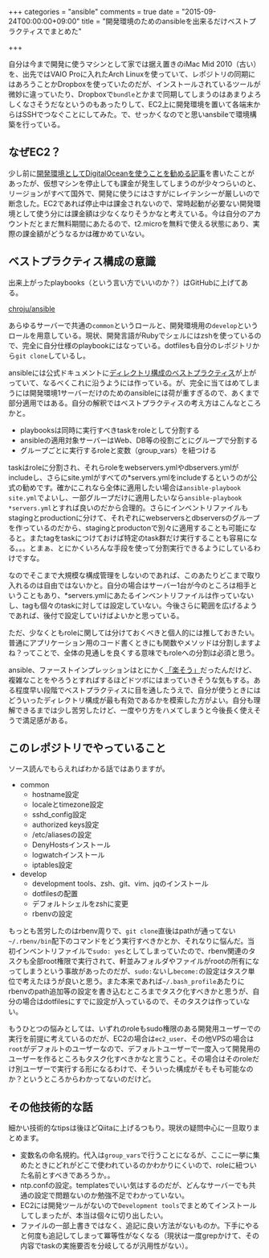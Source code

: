 +++
categories = "ansible"
comments = true
date = "2015-09-24T00:00:00+09:00"
title = "開発環境のためのansibleを出来るだけベストプラクティスでまとめた"

+++

自分は今まで開発に使うマシンとして家では据え置きのiMac Mid 2010（古い）を、出先ではVAIO Proに入れたArch Linuxを使っていて、レポジトリの同期にはあろうことかDropboxを使っていたのだが、インストールされているツールが微妙に違っていたり、Dropboxで`bundle`とかまで同期してしまうのはあまりよろしくなさそうだなというのもあったりして、EC2上に開発環境を置いて各端末からはSSHでつなぐことにしてみた。で、せっかくなのでと思いansbileで環境構築を行っている。

## なぜEC2？

少し前に[開発環境としてDigitalOceanを使うことを勧める記事](http://chroju.github.io/blog/2015/07/20/ansible-digitalocean-vps-dev-env/)を書いたことがあったが、仮想マシンを停止しても課金が発生してしまうのが少々つらいのと、リージョンがすべて国外で、開発に使うにはさすがにレイテンシーが厳しいので断念した。EC2であれば停止中は課金されないので、常時起動が必要ない開発環境として使う分には課金額は少なくなりそうかなと考えている。今は自分のアカウントだとまだ無料期間にあたるので、t2.microを無料で使える状態にあり、実際の課金額がどうなるかは確かめていない。

## ベストプラクティス構成の意識

出来上がったplaybooks（という言い方でいいのか？）はGitHubに上げてある。

[chroju/ansible](https://github.com/chroju/ansible)

あらゆるサーバーで共通の`common`というロールと、開発環境用の`develop`というロールを用意している。現状、開発言語がRubyでシェルにはzshを使っているので、完全に自分仕様のplaybookにはなっている。dotfilesも自分のレポジトリから`git clone`しているし。

ansibleには公式ドキュメントに[ディレクトリ構成のベストプラクティス](http://docs.ansible.com/ansible/playbooks_best_practices.html)が上がっていて、なるべくこれに沿うようには作っている。が、完全に当てはめてしまうには開発環境1サーバーだけのためのansibleには荷が重すぎるので、あくまで部分適用ではある。自分の解釈ではベストプラクティスの考え方はこんなところかと。

* playbooksは同時に実行すべきtaskをroleとして分割する
* ansibleの適用対象サーバーはWeb、DB等の役割ごとにグループで分割する
* グループごとに実行するroleと変数（group_vars）を紐つける

taskはroleに分割され、それらroleをwebservers.ymlやdbservers.ymlがincludeし、さらにsite.ymlがすべての\*servers.ymlをincludeするというのが公式の勧めです。確かにこれなら全体に適用したい場合は`ansible-playbook site.yml`でよいし、一部グループだけに適用したいなら`ansible-playbook *servers.yml`とすれば良いのだから合理的。さらにインベントリファイルもstagingとproductionに分けて、それぞれにwebserversとdbserversのグループを作っているのだから、stagingとproductonで別々に適用することも可能になると。またtagをtaskにつけておけば特定のtask群だけ実行することも容易になる。。。とまぁ、とにかくいろんな手段を使って分割実行できるようにしているわけですな。

なのでそこまで大規模な構成管理をしないのであれば、このあたりどこまで取り入れるのは自由ではないかと。自分の場合はサーバー1台が今のところは相手ということもあり、\*servers.ymlにあたるインベントリファイルは作っていないし、tagも個々のtaskに対しては設定していない。今後さらに範囲を広げるようであれば、後付で設定していけばよいかと思っている。

ただ、少なくともroleに関しては分けておくべきと個人的には推しておきたい。普通にアプリケーション用のコード書くときにも関数やメソッドは分割しますよね？ってことで、全体の見通しを良くする意味でもroleへの分割は必須と思う。

ansible、ファーストインプレッションはとにかく[「楽そう」](http://chroju.github.io/blog/2015/06/25/hika-labo-ansible/)だったんだけど、複雑なことをやろうとすればするほどドツボにはまっていきそうな気もする。ある程度早い段階でベストプラクティスに目を通したうえで、自分が使うときにはどういったディレクトリ構成が最も有効であるかを模索した方がよい。自分も理解できるまでは少し苦労したけど、一度やり方をハメてしまうと今後長く使えそうで満足感がある。

## このレポジトリでやっていること

ソース読んでもらえればわかる話ではありますが。

* common
  * hostname設定
  * localeとtimezone設定
  * sshd_config設定
  * authorized keys設定
  * /etc/aliasesの設定
  * DenyHostsインストール
  * logwatchインストール
  * iptables設定
* develop
  * development tools、zsh、git、vim、jqのインストール
  * dotfilesの配置
  * デフォルトシェルをzshに変更
  * rbenvの設定

もっとも苦労したのはrbenv周りで、`git clone`直後はpathが通ってない`~/.rbenv/bin`配下のコマンドをどう実行すべきかとか、それなりに悩んだ。当初インベントリファイルで`sudo: yes`としてしまっていたので、rbenv関連のタスクも全部root権限で実行されて、軒並みフォルダやファイルがrootの所有になってしまうという事故があったのだが、`sudo:`ないし`become:`の設定はタスク単位で考えたほうが良いと思う。また本来であれば`~/.bash_profile`あたりにrbenvのpath追加等の設定を書き込むところまでタスク化すべきかと思うが、自分の場合はdotfilesにすでに設定が入っているので、そのタスクは作っていない。

もうひとつの悩みとしては、いずれのroleもsudo権限のある開発用ユーザーでの実行を前提に考えているのだが、EC2の場合は`ec2_user`、その他VPSの場合は`root`がデフォルトのユーザーなので、デフォルトユーザーで一度入って開発用のユーザーを作るところもタスク化すべきかなと言うこと。その場合はそのroleだけ別ユーザーで実行する形になるわけで、そういった構成がそもそも可能なのか？というところからわかってないのだけど。

## その他技術的な話

細かい技術的なtipsは後ほどQiitaに上げるつもり。現状の疑問中心に一旦取りまとめます。

* 変数名の命名規約。代入は`group_vars`で行うことになるが、ここに一挙に集めたときにどれがどこで使われているのかわかりにくいので、roleに紐ついた名前とすべきであろうか。。
* ntp.confの設定。templatesでいい気はするのだが、どんなサーバーでも共通の設定で問題ないのか勉強不足でわかっていない。
* EC2には開発ツールがないので`Development tools`でまとめてインストールしてしまったが、本当は個々に切り出したい。
* ファイルの一部上書きではなく、追記に良い方法がないものか。下手にやると何度も追記してしまって冪等性がなくなる（現状は一度grepかけて、その内容でtaskの実施要否を分岐してるが汎用性がない）。

